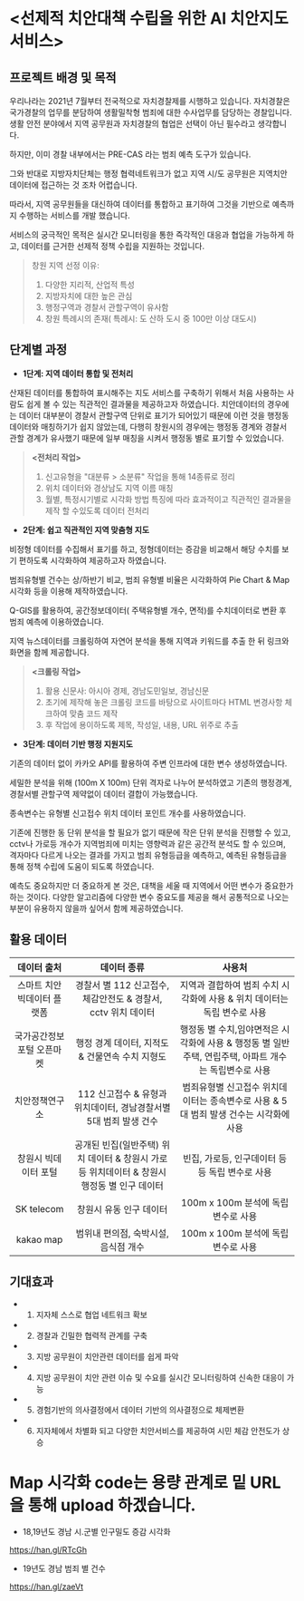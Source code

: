 # <선제적 치안대책 수립을 위한 AI 치안지도 서비스>


## 프로젝트 배경 및 목적
우리나라는 2021년 7월부터 전국적으로 자치경찰제를 시행하고 있습니다. 자치경찰은 국가경찰의 업무를 분담하여 생활밀착형 범죄에 대한 수사업무를 담당하는 경찰입니다.
생활 안전 분야에서 지역 공무원과 자치경찰의 협업은 선택이 아닌 필수라고 생각합니다.

하지만, 이미 경찰 내부에서는 PRE-CAS 라는 범죄 예측 도구가 있습니다.

그와 반대로 지방자치단체는 행정 협력네트워크가 없고 지역 시/도 공무원은 지역치안 데이터에 접근하는 것 조차 어렵습니다.

따라서, 지역 공무원들을 대신하여 데이터를 통합하고 표기하여 그것을 기반으로 예측까지 수행하는 서비스를 개발 했습니다.

서비스의 궁극적인 목적은 실시간 모니터링을 통한 즉각적인 대응과 협업을 가능하게 하고, 데이터를 근거한 선제적 정책 수립을 지원하는 것입니다.

> 창원 지역 선정 이유:
> 1. 다양한 지리적, 산업적 특성
> 2. 지방자치에 대한 높은 관심
> 3. 행정구역과 경찰서 관할구역이 유사함
> 4. 창원 특례시의 존재( 특례시: 도 산하 도시 중 100만 이상 대도시)

## 단계별 과정
- **1단계: 지역 데이터 통합 및 전처리** 

산재된 데이터를 통합하여 표시해주는 지도 서비스를 구축하기 위해서 처음 사용하는 사람도 쉽게 볼 수 있는 직관적인 결과물을 제공하고자 하였습니다.
치안데이터의 경우에는 데이터 대부분이 경찰서 관할구역 단위로 표기가 되어있기 때문에 이런 것을 행정동 데이터와 매칭하기가 쉽지 않았는데, 다행히 창원시의 경우에는 행정동 경계와 경찰서 관할 경계가 유사했기 때문에 일부 매칭을 시켜서 행정동 별로 표기할 수 있었습니다.

> **<전처리 작업>**
> 1. 신고유형을 "대분류 > 소분류" 작업을 통해 14종류로 정리
> 2. 위치 데이터와 경상남도 지역 이름 매칭
> 3. 월별, 특정시기별로 시각화 방법 특징에 따라 효과적이고 직관적인 결과물을 제작 할 수있도록 데이터 전처리

- **2단계: 쉽고 직관적인 지역 맞춤형 지도**

비정형 데이터를 수집해서 표기를 하고, 정형데이터는 증감을 비교해서 해당 수치를 보기 편하도록 시각화하여 제공하고자 하였습니다.

범죄유형별 건수는 상/하반기 비교, 범죄 유형별 비율은 시각화하여 Pie Chart & Map 시각화 등을 이용해 제작하였습니다.

Q-GIS를 활용하여, 공간정보데이터( 주택유형별 개수, 면적)를 수치데이터로 변환 후 범죄 예측에 이용하였습니다.

지역 뉴스데이터를 크롤링하여 자연어 분석을 통해 지역과 키워드를 추출 한 뒤 링크와 화면을 함께 제공합니다.

> **<크롤링 작업>**
> 1. 활용 신문사: 아시아 경제, 경남도민일보, 경남신문
> 2. 초기에 제작해 놓은 크롤링 코드를 바탕으로 사이트마다 HTML 변경사항 체크하여 맞춤 코드 제작
> 3. 후 작업에 용이하도록 제목, 작성일, 내용, URL 위주로 추출

- **3단계: 데이터 기반 행정 지원지도**

기존의 데이터 없이 카카오 API를 활용하여 주변 인프라에 대한 변수 생성하였습니다.

세밀한 분석을 위해 (100m X 100m) 단위 격자로 나누어 분석하였고 기존의 행정경계, 경찰서별 관할구역 제약없이 데이터 결합이 가능했습니다.

종속변수는 유형별 신고접수 위치 데이터 포인트 개수를 사용하였습니다.

기존에 진행한 동 단위 분석을 할 필요가 없기 때문에 작은 단위 분석을 진행할 수 있고, cctv나 가로등 개수가 지역범죄에 미치는 영향력과 같은 공간적 분석도 할 수 있으며, 격자마다 다르게 나오는 결과를 가지고 범죄 유형등급을 예측하고, 예측된 유형등급을 통해 정책 수립에 도움이 되도록 하였습니다.

예측도 중요하지만 더 중요하게 본 것은, 대책을 세울 때 지역에서 어떤 변수가 중요한가 하는 것이다. 다양한 알고리즘에 다양한 변수 중요도를 제공을 해서 공통적으로 나오는 부분이 유용하지 않을까 싶어서 함께 제공하였습니다.

## 활용 데이터
**데이터 출처**| **데이터 종류** | **사용처** 
|:--------:|:--------:|:--------:|
스마트 치안 빅데이터 플랫폼 | 경찰서 별 112 신고접수, 체감안전도 & 경찰서, cctv 위치 데이터 | 지역과 결합하여 범죄 수치 시각화에 사용 & 위치 데이터는 독립 변수로 사용
국가공간정보포털 오픈마켓 | 행정 경계 데이터, 지적도 & 건물연속 수치 지형도 | 행정동 별 수치,임야면적은 시각화에 사용 & 행정동 별 일반주택, 연립주택, 아파트 개수는 독립변수로 사용 
치안정책연구소 | 112 신고접수 & 유형과 위치데이터, 경남경찰서별 5대 범죄 발생 건수 | 범죄유형별 신고접수 위치데이터는 종속변수로 사용 & 5대 범죄 발생 건수는 시각화에 사용 
창원시 빅데이터 포털 | 공개된 빈집(일반주택) 위치 데이터 & 창원시 가로등 위치데이터 & 창원시 행정동 별 인구 데이터 | 빈집, 가로등, 인구데이터 등등 독립 변수로 사용 
SK telecom | 창원시 유동 인구 데이터 | 100m x 100m 분석에 독립변수로 사용 
kakao map | 범위내 편의점, 숙박시설, 음식점 개수 | 100m x 100m 분석에 독립변수로 사용 

## 기대효과

- 1. 지자체 스스로 협업 네트워크 확보
- 2. 경찰과 긴밀한 협력적 관계를 구축
- 3. 지방 공무원이 치안관련 데이터를 쉽게 파악
- 4. 지방 공무원이 치안 관련 이슈 및 수요를 실시간 모니터링하여 신속한 대응이 가능
- 5. 경험기반의 의사결정에서 데이터 기반의 의사결정으로 체제변환
- 6. 지자체에서 차별화 되고 다양한 치안서비스를 제공하여 시민 체감 안전도가 상승

# Map 시각화 code는 용량 관계로 밑 URL을 통해 upload 하겠습니다.
- 18,19년도 경남 시.군별 인구밀도 증감 시각화

https://han.gl/RTcGh

- 19년도 경남 범죄 별 건수

https://han.gl/zaeVt
